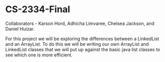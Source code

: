 # CS-2334-Final
Collaborators - Karson Hord, Adhicha Limvaree, Chelsea Jackson, and Daniel Huizar.

For this project we will be exploring the differences between a LinkedList and an ArrayList. To do this we will be writing our own ArrayList and LinkedList classes that we will put up against the basic java list classes to see which one is more efficient.
